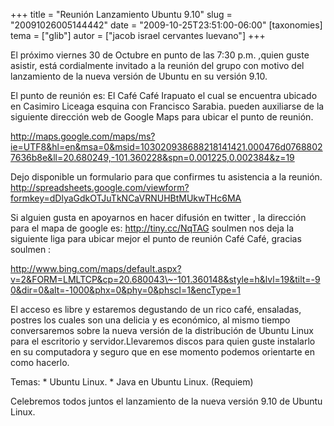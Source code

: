 +++
title = "Reunión Lanzamiento Ubuntu 9.10"
slug = "20091026005144442"
date = "2009-10-25T23:51:00-06:00"
[taxonomies]
tema = ["glib"]
autor = ["jacob israel cervantes luevano"]
+++

El próximo viernes 30 de Octubre en punto de las 7:30 p.m. ,quien guste
asistir, está cordialmente invitado a la reunión del grupo con motivo
del lanzamiento de la nueva versión de Ubuntu en su versión 9.10.

El punto de reunión es: El Café Café Irapuato el cual se encuentra
ubicado en Casimiro Liceaga esquina con Francisco Sarabia. pueden
auxiliarse de la siguiente dirección web de Google Maps para ubicar el
punto de reunión.

<a href="http://maps.google.com/maps/ms?ie=UTF8&amp;hl=en&amp;msa=0&amp;msid=103020938688218141421.000476d07688027636b8e&amp;ll=20.680249,-101.360228&amp;spn=0.001225,0.002384&amp;z=19">http://maps.google.com/maps/ms?ie=UTF8&hl=en&msa=0&msid=103020938688218141421.000476d07688027636b8e&ll=20.680249,-101.360228&spn=0.001225,0.002384&z=19</a>

Dejo disponible un formulario para que confirmes tu asistencia a la
reunión.
<a href="http://spreadsheets.google.com/viewform?formkey=dDlyaGdkOTJuTkNCaVRNUHBtMUkwTHc6MA">http://spreadsheets.google.com/viewform?formkey=dDlyaGdkOTJuTkNCaVRNUHBtMUkwTHc6MA</a>

Si alguien gusta en apoyarnos en hacer difusión en twitter , la
dirección para el mapa de google es:
<a href="http://tiny.cc/NqTAG">http://tiny.cc/NqTAG</a> soulmen nos deja
la siguiente liga para ubicar mejor el punto de reunión Café Café,
gracias soulmen :

<a href="http://www.bing.com/maps/default.aspx?v=2&amp;FORM=LMLTCP&amp;cp=20.680043~-101.360148&amp;style=h&amp;lvl=19&amp;tilt=-90&amp;dir=0&amp;alt=-1000&amp;phx=0&amp;phy=0&amp;phscl=1&amp;encType=1">http://www.bing.com/maps/default.aspx?v=2&FORM=LMLTCP&cp=20.680043\~-101.360148&style=h&lvl=19&tilt=-90&dir=0&alt=-1000&phx=0&phy=0&phscl=1&encType=1</a>

El acceso es libre y estaremos degustando de un rico café, ensaladas,
postres los cuales son una delicia y es económico, al mismo tiempo
conversaremos sobre la nueva versión de la distribución de Ubuntu Linux
para el escritorio y servidor.Llevaremos discos para quien guste
instalarlo en su computadora y seguro que en ese momento podemos
orientarte en como hacerlo.

Temas: \* Ubuntu Linux. \* Java en Ubuntu Linux. (Requiem)

Celebremos todos juntos el lanzamiento de la nueva versión 9.10 de
Ubuntu Linux.

